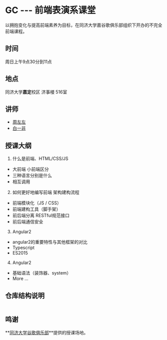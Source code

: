 
GC --- 前端表演系课堂
==============

以拥抱变化与提高前端素养为目标，在同济大学嘉谷歌俱乐部组织下开办的不完全前端课程。

## 时间
周日上午9点30分到11点

## 地点
同济大学**嘉定**校区 济事楼 516室

## 讲师
- [周左左](https://github.com/dcalsky)
- [白一非](https://github.com/Softech86)

## 授课大纲

1. 什么是前端、HTML/CSS/JS
- 大前端 小前端区分
- 三种语言分别是什么
- 相互调用

2. 如何更好地编写前端 架构建构流程
- 前端模块化（JS / CSS）
- 前端建构工具（脚手架）
- 前后端分离 RESTful规范接口
- 前后端通信安全

3. Angular2
- angular2的重要特性与其他框架的对比
- Typescript
- ES2015

4. Angular2
- 基础语法（装饰器、system）
- More ...
## 仓库结构说明
```

```
## 鸣谢
**[同济大学谷歌俱乐部](http://sse.tongji.edu.cn/googlecamp)**提供的授课场地。

